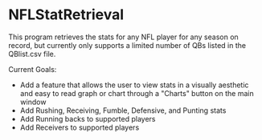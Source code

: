 # NFLStatRetrieval

This program retrieves the stats for any NFL player for any season on record, but currently only supports a limited number of QBs listed in the QBlist.csv file.

Current Goals:
  - Add a feature that allows the user to view stats in a visually aesthetic and easy to read graph or chart through a "Charts" button on the main window
  - Add Rushing, Receiving, Fumble, Defensive, and Punting stats
  - Add Running backs to supported players
  - Add Receivers to supported players

